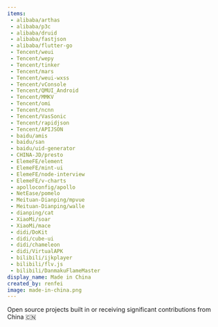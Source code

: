 ```yaml
---
items:
 - alibaba/arthas
 - alibaba/p3c
 - alibaba/druid
 - alibaba/fastjson
 - alibaba/flutter-go
 - Tencent/weui
 - Tencent/wepy
 - Tencent/tinker
 - Tencent/mars
 - Tencent/weui-wxss
 - Tencent/vConsole
 - Tencent/QMUI_Android
 - Tencent/MMKV
 - Tencent/omi
 - Tencent/ncnn
 - Tencent/VasSonic
 - Tencent/rapidjson
 - Tencent/APIJSON
 - baidu/amis
 - baidu/san
 - baidu/uid-generator
 - CHINA-JD/presto
 - ElemeFE/element
 - ElemeFE/mint-ui
 - ElemeFE/node-interview
 - ElemeFE/v-charts
 - apolloconfig/apollo
 - NetEase/pomelo
 - Meituan-Dianping/mpvue
 - Meituan-Dianping/walle
 - dianping/cat
 - XiaoMi/soar
 - XiaoMi/mace
 - didi/DoKit
 - didi/cube-ui
 - didi/chameleon
 - didi/VirtualAPK
 - bilibili/ijkplayer
 - bilibili/flv.js
 - bilibili/DanmakuFlameMaster
display_name: Made in China
created_by: renfei
image: made-in-china.png
---
```

Open source projects built in or receiving significant contributions from China :cn:
